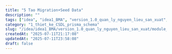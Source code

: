 ```yaml
---
title: "5 Tao Migration+Seed Data"
description: ""
tags: ["idea", "idea1_BMA", "version_1.0_quan_ly_nguyen_lieu_san_xuat", "module_1_nguyen_lieu", "1_thiet_ke_CSDL_prisma_schema"]
category: "1_thiet_ke_CSDL_prisma_schema"
slug: "/idea/idea1_BMA/version_1.0_quan_ly_nguyen_lieu_san_xuat/module_1_nguyen_lieu/1_thiet_ke_CSDL_prisma_schema/5_tao_migration+seed_data.md"
createdAt: "2025-07-11T21:17:08"
updatedAt: "2025-07-11T23:58:08"
draft: false
---
```


